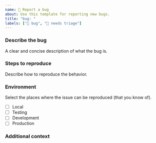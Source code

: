 ```yaml
---
name: 🐛 Report a bug
about: Use this template for reporting new bugs.
title: "bug: "
labels: ["🐛 bug", "👀 needs triage"]
---
```


### Describe the bug

A clear and concise description of what the bug is.

<!--
Tell us what you were doing when you encountered the bug.
-->

### Steps to reproduce

Describe how to reproduce the behavior.

<!--
1. Go to '...'
2. Click on '...'
3. Scroll down to '...'
4. See error
-->

### Environment

Select the places where the issue can be reproduced (that you know of).

-   [ ] Local
-   [ ] Testing
-   [ ] Development
-   [ ] Production

### Additional context

<!-- Add any additional context here. -->
